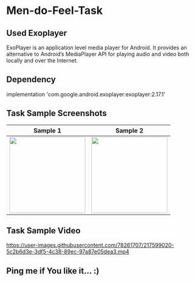 # Men-do-Feel-Task

## Used Exoplayer
ExoPlayer is an application level media player for Android. It provides an alternative to Android’s MediaPlayer API for playing audio and video both locally and over the Internet.

## Dependency 
implementation 'com.google.android.exoplayer:exoplayer:2.17.1'

## Task Sample Screenshots

| Sample 1 | Sample 2 |
| :---: | :---: |
| <img src="https://user-images.githubusercontent.com/78261707/217599208-8ddfa680-73c7-477f-8fda-e38e2ba67c36.png" width="200"/> | <img src="https://user-images.githubusercontent.com/78261707/217599135-e66a2c44-f9d3-4897-99c0-e7521d4da5c2.png" width="200" /> |

## Task Sample Video
https://user-images.githubusercontent.com/78261707/217599020-5c2b6d3e-3df5-4c38-89ec-97a87e05dea3.mp4


## Ping me if You like it... :) 
